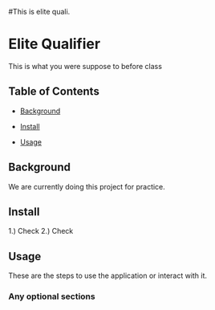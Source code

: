 #This is elite quali.

# Elite Qualifier

This is what you were suppose to before class

## Table of Contents

- [Background](#background)

- [Install](#install)

- [Usage](#usage)

## Background

We are currently doing this project for practice.

## Install

1.) Check 
2.) Check

## Usage

These are the steps to use the application or interact with it.

### Any optional sections
